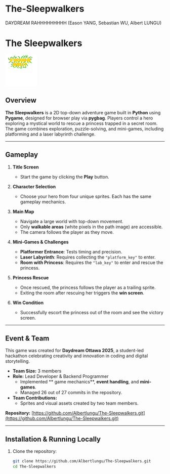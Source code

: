 # The-Sleepwalkers
DAYDREAM RAHHHHHHHHH (Eason YANG, Sebastian WU, Albert LUNGU)


# The Sleepwalkers

![Game Screenshot](assets/main/title_page_poster.png)

## Overview

**The Sleepwalkers** is a 2D top-down adventure game built in **Python** using **Pygame**, designed for browser play via **pygbag**. Players control a hero exploring a mystical world to rescue a princess trapped in a secret room. The game combines exploration, puzzle-solving, and mini-games, including platforming and a laser labyrinth challenge.

---

## Gameplay

1. **Title Screen**  
   - Start the game by clicking the **Play** button.

2. **Character Selection**  
   - Choose your hero from four unique sprites. Each has the same gameplay mechanics.  

3. **Main Map**  
   - Navigate a large world with top-down movement.  
   - Only **walkable areas** (white pixels in the path image) are accessible.  
   - The camera follows the player as they move.  

4. **Mini-Games & Challenges**  
   - **Platformer Entrance**: Tests timing and precision.  
   - **Laser Labyrinth**: Requires collecting the `"platform_key"` to enter.  
   - **Room with Princess**: Requires the `"lab_key"` to enter and rescue the princess.  

5. **Princess Rescue**  
   - Once rescued, the princess follows the player as a trailing sprite.  
   - Exiting the room after rescuing her triggers the **win screen**.

6. **Win Condition**  
   - Successfully escort the princess out of the room and see the victory screen.

---

## Event & Team

This game was created for **Daydream Ottawa 2025**, a student-led hackathon celebrating creativity and innovation in coding and digital storytelling.  

- **Team Size:** 3 members  
- **Role:** Lead Developer & Backend Programmer  
  - Implemented ** game mechanics**, **event handling**, and **mini-games**.  
  - Managed 26 out of 27 commits in the repository.  
- **Team Contributions:**  
  - Sprites and visual assets created by two team members.  

**Repository:** [https://github.com/Albertlungu/The-Sleepwalkers.git](https://github.com/Albertlungu/The-Sleepwalkers.git)

---

## Installation & Running Locally

1. Clone the repository:  
   ```bash
   git clone https://github.com/Albertlungu/The-Sleepwalkers.git
   cd The-Sleepwalkers
